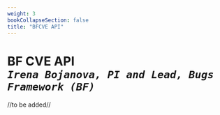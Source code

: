 ```yaml
---
weight: 3
bookCollapseSection: false
title: "BFCVE API"
---
```

# BF CVE API <br/>_`Irena Bojanova, PI and Lead, Bugs Framework (BF)`_

//to be added//

<!-- [https://samate.nist.gov/BF/api/bfcve/](https://samate.nist.gov/BF/api/bfcve/) -->
<!-- samate-internal.nist.gov/BF/api/cve/CVE-111 -->
